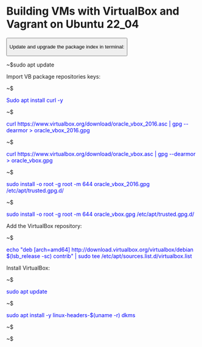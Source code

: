 <head><h1><strong>Building VMs with VirtualBox and Vagrant on Ubuntu 22_04 </strong></h1></head>
<body>
<button type="button"><p>Update and upgrade the package index in terminal:</p></button>
<p>~$<style="color:blue">sudo apt update</p>
<p>Import VB package repositories keys:</p>
<p>~$</p><p style="color:blue">Sudo apt install curl -y</p>
<p>~$</p><p style="color:blue">curl https://www.virtualbox.org/download/oracle_vbox_2016.asc | gpg --dearmor > oracle_vbox_2016.gpg</p>
<p>~$</p><p style="color:blue">curl https://www.virtualbox.org/download/oracle_vbox.asc | gpg --dearmor > oracle_vbox.gpg</p>
<p>~$</p><p style="color:blue">sudo install -o root -g root -m 644 oracle_vbox_2016.gpg /etc/apt/trusted.gpg.d/</p>
<p>~$</p><p style="color:blue">sudo install -o root -g root -m 644 oracle_vbox.gpg /etc/apt/trusted.gpg.d/</p>
<p>Add the VirtualBox  repository:</p>
<p>~$</p><p style="color:blue">echo "deb [arch=amd64] http://download.virtualbox.org/virtualbox/debian $(lsb_release -sc) contrib" | sudo tee /etc/apt/sources.list.d/virtualbox.list</p>
<p>Install VirtualBox:</p>
<p>~$</p><p style="color:blue">sudo apt update</p>
<p>~$</p><p style="color:blue">sudo apt install -y linux-headers-$(uname -r) dkms
<p>~$</p><p style="color:blue">
<p>~$</p><p style="color:blue">
